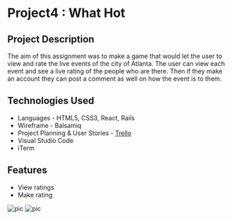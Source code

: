 #  Project4 : What Hot
## Project Description

The aim of this assignment was to make a game that would let the user to view and rate the live events of the city of Atlanta. The user can view each event and see a live rating of the people who are there. Then if they make an account they can post a comment as well on how the event is to them. 

## Technologies Used

  * Languages - HTML5, CSS3, React, Rails 
  * Wireframe - Balsamiq
  * Project Planning & User Stories - [Trello](https://trello.com/b/0j1ykoL9/project-4)
  * Visual Studio Code
  * iTerm


## Features

  * View ratings
  * Make rating

  ![pic](wireFrames4.jpg)
  ![pic](erd4.jpg)
